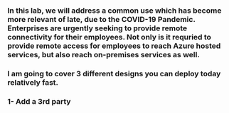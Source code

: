 ### In this lab, we will address a common use which has become more relevant of late, due to the COVID-19 Pandemic. Enterprises are urgently seeking to provide remote connectivity for their employees. Not only is it requried to provide remote access for employees to reach Azure hosted services, but also reach on-premises services as well. 

### I am going to cover 3 different designs you can deploy today relatively fast.

### 1- Add a 3rd party 
